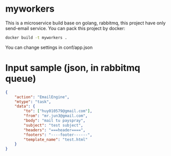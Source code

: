 # myworkers
This is a microservice build base on golang, rabbitmq, this project have only send-email service. You can pack this project by docker:
```bash
docker build -t myworkers .
```
You can change settings in conf/app.json

# Input sample (json, in rabbitmq queue)

```json
{
	"action": "EmailEngine",
	"mtype": "task",
	"data": {
		"to": ["huy010579@gmail.com"],
		"from": "mr.jun3@gmail.com",
		"body": "mail tu payspray",
		"subject": "test subject",
		"headers": "===header====",
		"footers": "----footer------",
		"template_name": "test.html"
	}
}
```